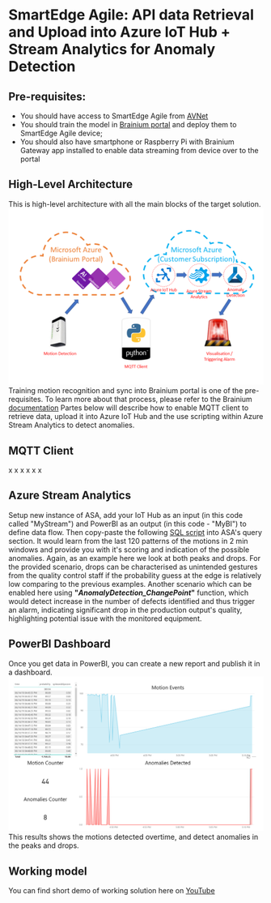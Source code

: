 # SmartEdge Agile: API data Retrieval and Upload into Azure IoT Hub + Stream Analytics for Anomaly Detection
## Pre-requisites:
- You should have access to SmartEdge Agile from [AVNet](https://www.avnet.com/wps/portal/us/solutions/iot/building-blocks/smartedge-agile)
- You should train the model in [Brainium portal](https://www.brainium.com/) and deploy them to SmartEdge Agile device;
- You should also have smartphone or Raspberry Pi with Brainium Gateway app installed to enable data streaming from device over to the portal
## High-Level Architecture
This is high-level architecture with all the main blocks of the target solution.
![ha-architecture](Brainium_Schematics.png)
Training motion recognition and sync into Brainium portal is one of the pre-requisites. To learn more about that process, please refer to the Brainium [documentation](https://www.brainium.com/gesture-control)
Partes below will describe how to enable MQTT client to retrieve data, upload it into Azure IoT Hub and the use scripting within Azure Stream Analytics to detect anomalies.
## MQTT Client
x
x
x
x
x
x
## Azure Stream Analytics
Setup new instance of ASA, add your IoT Hub as an input (in this code called "MyStream") and PowerBI as an output (in this code - "MyBI") to define data flow.
Then copy-paste the following [SQL script](ASA_SmartEdge.sql) into ASA's query section. It would learn from the last 120 patterns of the motions in 2 min windows and provide you with it's scoring and indication of the possible anomalies. Again, as an example here we look at both peaks and drops.
For the provided scenario, drops can be characterised as unintended gestures from the quality control staff if the probability guess at the edge is relatively low comparing to the previous examples.
Another scenario which can be enabled here using **"_AnomalyDetection_ChangePoint_"** function, which would detect increase in the number of defects identified and thus trigger an alarm, indicating significant drop in the production output's quality, highlighting potential issue with the monitored equipment.
## PowerBI Dashboard
Once you get data in PowerBI, you can create a new report and publish it in a dashboard.
![pbi-dashboard](PowerBI_Dashboard.png)
This results shows the motions detected overtime, and detect anomalies in the peaks and drops.
## Working model
You can find short demo of working solution here on [YouTube](https://youtu.be/n5GvrZQTSfs)
